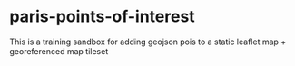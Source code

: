 # paris-points-of-interest
This is a training sandbox for adding geojson pois to a static leaflet map + georeferenced map tileset
